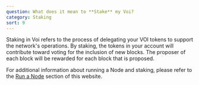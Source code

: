 ```yaml
---
question: What does it mean to **Stake** my Voi?
category: Staking
sort: 9
---
```

Staking in Voi refers to the process of delegating your VOI tokens to support the network's operations. By staking, the tokens in your account will contribute toward voting for the inclusion of new blocks. The proposer of each block will be rewarded for each block that is proposed.

For additional information about running a Node and staking, please refer to the [Run a Node](/how_to_node) section of this website.
